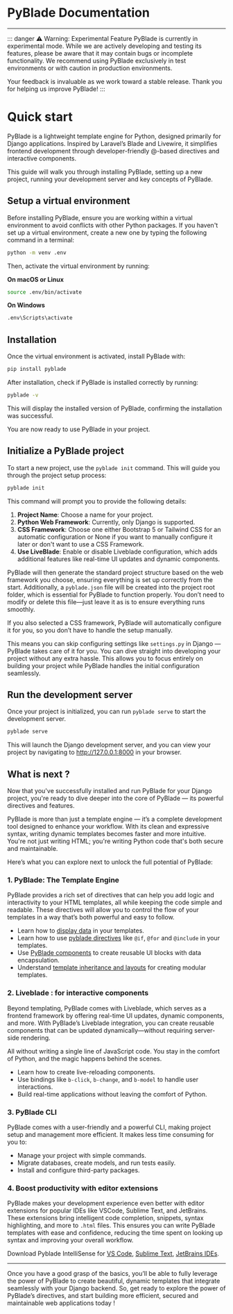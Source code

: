 # PyBlade Documentation
----

::: danger ⚠️ Warning: Experimental Feature
PyBlade is currently in experimental mode. While we are actively developing and testing its features, please be aware that it may contain bugs or incomplete functionality. We recommend using PyBlade exclusively in test environments or with caution in production environments.

Your feedback is invaluable as we work toward a stable release. Thank you for helping us improve PyBlade!
:::

# Quick start
PyBlade is a lightweight  template engine for Python, designed primarily for Django applications. Inspired by Laravel’s Blade and Livewire, it simplifies frontend development through developer-friendly @-based directives and interactive components.

This guide will walk you through installing PyBlade, setting up a new project, running your development server and key concepts of PyBlade.

## Setup a virtual environment

Before installing PyBlade, ensure you are working within a virtual environment to avoid conflicts with other Python packages. If you haven't set up a virtual environment, create a new one by typing the following command in a terminal:

```bash
python -m venv .env
```

Then, activate the virtual environment by running:

**On macOS or Linux**
```bash
source .env/bin/activate
```

**On Windows**
```bash
.env\Scripts\activate
```

## Installation
Once the virtual environment is activated, install PyBlade with:

```bash
pip install pyblade
```

After installation, check if PyBlade is installed correctly by running:

```bash
pyblade -v
```

This will display the installed version of PyBlade, confirming the installation was successful.

You are now ready to use PyBlade in your project.  


## Initialize a PyBlade project  

To start a new project, use the `pyblade init` command. This will guide you through the project setup process:

```bash
pyblade init
```

This command will prompt you to provide the following details:

1. **Project Name**: Choose a name for your project.
2. **Python Web Framework**: Currently, only Django is supported.
3. **CSS Framework**: Choose one either Bootstrap 5 or Tailwind CSS for an automatic configuration or None if you want to manually configure it later or don't want to use a CSS Framework.
4. **Use LiveBlade**: Enable or disable Liveblade configuration, which adds additional features like real-time UI updates and dynamic components.

PyBlade will then generate the standard project structure based on the web framework you choose, ensuring everything is set up correctly from the start. Additionally, a `pyblade.json` file will be created into the project root folder, which is essential for PyBlade to function properly. You don’t need to modify or delete this file—just leave it as is to ensure everything runs smoothly.

If you also selected a CSS framework, PyBlade will automatically configure it for you,  so you don’t have to handle the setup manually. 

This means you can skip configuring settings like `settings.py` in Django — PyBlade takes care of it for you. You can dive straight into developing your project without any extra hassle. This allows you to focus entirely on building your project while PyBlade handles the initial configuration seamlessly. 


## Run the development server  

Once your project is initialized, you can run `pyblade serve` to start the development server.

```bash
pyblade serve
```

This will launch the Django development server, and you can view your project by navigating to http://127.0.0.1:8000 in your browser.

## What is next ?

Now that you've successfully installed and run PyBlade for your Django project, you're ready to dive deeper into the core of PyBlade — its powerful directives and features.

PyBlade is more than just a template engine — it’s a complete development tool designed to enhance your workflow. With its clean and expressive syntax, writing dynamic templates becomes faster and more intuitive. You're not just writing HTML; you're writing Python code that's both secure and maintainable.

Here’s what you can explore next to unlock the full potential of PyBlade:

### 1. PyBlade: The Template Engine

PyBlade provides a rich set of directives that can help you add logic and interactivity to your HTML templates, all while keeping the code simple and readable. These directives will allow you to control the flow of your templates in a way that’s both powerful and easy to follow.

- Learn how to [display data](6-displaying-data) in your templates.
- Learn how to use [pyblade directives](7-pyblade-directives) like `@if`, `@for` and `@include` in your templates.
- Use [PyBlade components](#) to create reusable UI blocks with data encapsulation.
- Understand [template inheritance and layouts](#) for creating modular templates.

### 2. Liveblade : for interactive components

Beyond templating, PyBlade comes with Liveblade, which serves as a frontend framework by offering real-time UI updates, dynamic components, and more. With PyBlade’s Liveblade integration, you can create reusable components that can be updated dynamically—without requiring server-side rendering.

All without writing a single line of JavaScript code. You stay in the comfort of Python, and the magic happens behind the scenes.

- Learn how to create live-reloading components.  
- Use bindings like `b-click`, `b-change`, and `b-model` to handle user interactions. 
- Build real-time applications without leaving the comfort of Python.  

### 3. PyBlade CLI

PyBlade comes with a user-friendly and a powerful CLI, making project setup and management more efficient. It makes less time consuming for you to:

- Manage your project with simple commands.
- Migrate databases, create models, and run tests easily.
- Install and configure third-party packages.

### 4. Boost productivity with editor extensions
PyBlade makes your development experience even better with editor extensions for popular IDEs like VSCode, Sublime Text, and JetBrains. These extensions bring intelligent code completion, snippets, syntax highlighting, and more to `.html` files. This ensures you can write PyBlade templates with ease and confidence, reducing the time spent on looking up syntax and improving your overall workflow.

Download Pyblade IntelliSense for [VS Code](#), [Sublime Text](#), [JetBrains IDEs](#).

---
Once you have a good grasp of the basics, you’ll be able to fully leverage the power of PyBlade to create beautiful, dynamic templates that integrate seamlessly with your Django backend. So, get ready to explore the power of PyBlade’s directives, and start building more efficient, secured and maintainable web applications today !